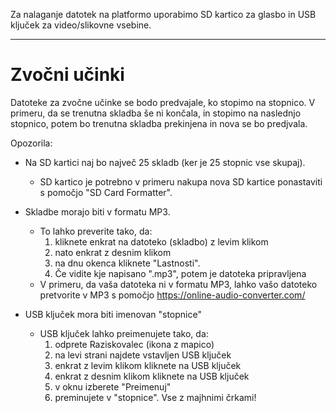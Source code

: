 Za nalaganje datotek na platformo uporabimo SD kartico za glasbo in USB ključek za video/slikovne vsebine.
***

# Zvočni učinki
Datoteke za zvočne učinke se bodo predvajale, ko stopimo na stopnico. V primeru, da se trenutna skladba še ni končala, in stopimo na naslednjo stopnico, potem bo trenutna skladba prekinjena in nova se bo predjvala.

Opozorila:
- Na SD kartici naj bo največ 25 skladb (ker je 25 stopnic vse skupaj).
  - SD kartico je potrebno v primeru nakupa nova SD kartice ponastaviti s pomočjo "SD Card Formatter".
- Skladbe morajo biti v formatu MP3.
  - To lahko preverite tako, da:
    1. kliknete enkrat na datoteko (skladbo) z levim klikom
    2. nato enkrat z desnim klikom
    3. na dnu okenca kliknete "Lastnosti".
    4. Če vidite kje napisano ".mp3", potem je datoteka pripravljena
  - V primeru, da vaša datoteka ni v formatu MP3, lahko vašo datoteko pretvorite v MP3 s pomočjo https://online-audio-converter.com/

- USB ključek mora biti imenovan "stopnice"
  - USB ključek lahko preimenujete tako, da:
    1. odprete Raziskovalec (ikona z mapico)
    2.  na levi strani najdete vstavljen USB ključek
    3.  enkrat z levim klikom kliknete na USB ključek
    4.  enkrat z desnim klikom kliknete na USB ključek
    5.  v oknu izberete "Preimenuj"
    6.  preminujete v "stopnice". Vse z majhnimi črkami!
